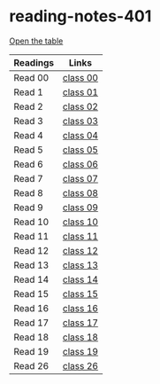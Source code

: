 # reading-notes-401

[Open the table](https://401-advanced-javascript-anolla.github.io/reading-notes-401/)

Readings | Links
-------- | ------
Read 00| [class 00](https://401-advanced-javascript-anolla.github.io/reading-notes-401/class-00)
Read 1| [class 01](https://401-advanced-javascript-anolla.github.io/reading-notes-401/class-01)
Read 2 | [class 02](https://401-advanced-javascript-anolla.github.io/reading-notes-401/class-02) 
Read 3 | [class 03](https://401-advanced-javascript-anolla.github.io/reading-notes-401/class-03)
Read 4 | [class 04](https://401-advanced-javascript-anolla.github.io/reading-notes-401/class-04)
Read 5 | [class 05](https://401-advanced-javascript-anolla.github.io/reading-notes-401/class-05)
Read 6 | [class 06](https://401-advanced-javascript-anolla.github.io/reading-notes-401/class-06)
Read 7 | [class 07](https://401-advanced-javascript-anolla.github.io/reading-notes-401/class-07)
Read 8 | [class 08](https://401-advanced-javascript-anolla.github.io/reading-notes-401/class-08)
Read 9 | [class 09](https://401-advanced-javascript-anolla.github.io/reading-notes-401/class-09)
Read 10 | [class 10](https://401-advanced-javascript-anolla.github.io/reading-notes-401/class-10)
Read 11 | [class 11](https://401-advanced-javascript-anolla.github.io/reading-notes-401/class-11)
Read 12 | [class 12](https://401-advanced-javascript-anolla.github.io/reading-notes-401/class-12)
Read 13 | [class 13](https://401-advanced-javascript-anolla.github.io/reading-notes-401/class-13)
Read 14 | [class 14](https://401-advanced-javascript-anolla.github.io/reading-notes-401/class-14)
Read 15 | [class 15](https://401-advanced-javascript-anolla.github.io/reading-notes-401/class-15)
Read 16 | [class 16](https://401-advanced-javascript-anolla.github.io/reading-notes-401/class-16)
Read 17 | [class 17](https://401-advanced-javascript-anolla.github.io/reading-notes-401/class-17)
Read 18 | [class 18](https://401-advanced-javascript-anolla.github.io/reading-notes-401/class-18)
Read 19 | [class 19](https://401-advanced-javascript-anolla.github.io/reading-notes-401/class-19)
Read 26 | [class 26](https://401-advanced-javascript-anolla.github.io/reading-notes-401/class-26)
